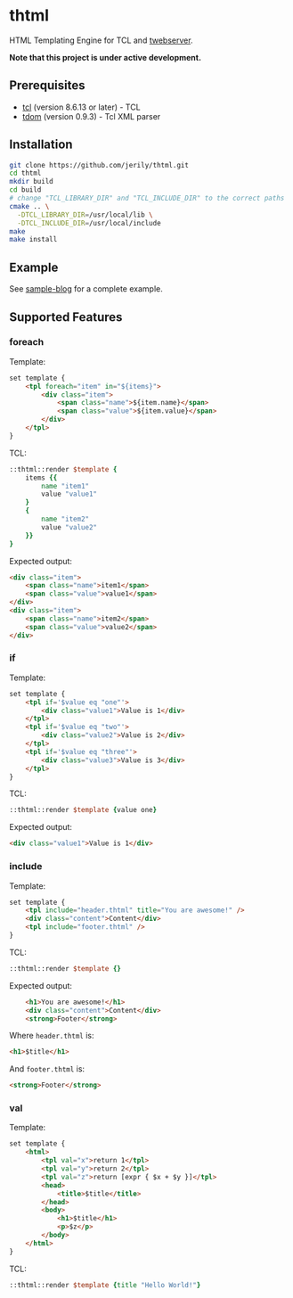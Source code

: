 # thtml

HTML Templating Engine for TCL and [twebserver](https://github.com/jerily/twebserver).

**Note that this project is under active development.** 

## Prerequisites

* [tcl](https://www.tcl.tk/) (version 8.6.13 or later) - TCL
* [tdom](http://www.tdom.org/) (version 0.9.3) - Tcl XML parser

## Installation

```bash
git clone https://github.com/jerily/thtml.git
cd thtml
mkdir build
cd build
# change "TCL_LIBRARY_DIR" and "TCL_INCLUDE_DIR" to the correct paths
cmake .. \
  -DTCL_LIBRARY_DIR=/usr/local/lib \
  -DTCL_INCLUDE_DIR=/usr/local/include
make
make install
```

## Example

See [sample-blog](examples/sample-blog/) for a complete example.

## Supported Features

### foreach

Template:
```html
set template {
    <tpl foreach="item" in="${items}">
        <div class="item">
            <span class="name">${item.name}</span>
            <span class="value">${item.value}</span>
        </div>
    </tpl>
}
```

TCL:
```tcl
::thtml::render $template {
    items {{
        name "item1"
        value "value1"
    }
    {
        name "item2"
        value "value2"
    }}
}
```

Expected output:
```html
<div class="item">
    <span class="name">item1</span>
    <span class="value">value1</span>
</div>
<div class="item">
    <span class="name">item2</span>
    <span class="value">value2</span>
</div>
```

### if

Template:
```html
set template {
    <tpl if='$value eq "one"'>
        <div class="value1">Value is 1</div>
    </tpl>
    <tpl if='$value eq "two"'>
        <div class="value2">Value is 2</div>
    </tpl>
    <tpl if='$value eq "three"'>
        <div class="value3">Value is 3</div>
    </tpl>
}
```

TCL:
```tcl
::thtml::render $template {value one}
```

Expected output:
```html
<div class="value1">Value is 1</div>
```

### include

Template:
```html
set template {
    <tpl include="header.thtml" title="You are awesome!" />
    <div class="content">Content</div>
    <tpl include="footer.thtml" />
}
```

TCL:
```tcl
::thtml::render $template {}
```

Expected output:
```html
    <h1>You are awesome!</h1>
    <div class="content">Content</div>
    <strong>Footer</strong>
```

Where ```header.thtml``` is:
```html
<h1>$title</h1>
```

And ```footer.thtml``` is:
```html
<strong>Footer</strong>
```

### val

Template:
```html
set template {
    <html>
        <tpl val="x">return 1</tpl>
        <tpl val="y">return 2</tpl>
        <tpl val="z">return [expr { $x + $y }]</tpl>
        <head>
            <title>$title</title>
        </head>
        <body>
            <h1>$title</h1>
            <p>$z</p>
        </body>
    </html>
}
```

TCL:
```tcl
::thtml::render $template {title "Hello World!"}
```